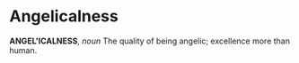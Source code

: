 # Angelicalness

**ANGEL'ICALNESS**, _noun_ The quality of being angelic; excellence more than human.